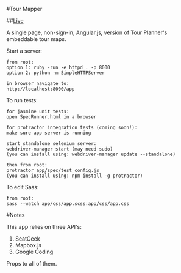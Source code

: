 #Tour Mapper

##[Live](https://rawgithub.com/mickeysanchez/tour_mapper/master/app/index.html)

A single page, non-sign-in, Angular.js, version of Tour Planner's embeddable tour maps. 

Start a server:
	
	from root:
	option 1: ruby -run -e httpd . -p 8000
	option 2: python -m SimpleHTTPServer
	
	in browser navigate to:
	http://localhost:8000/app
	

To run tests:
	
	for jasmine unit tests:
	open SpecRunner.html in a browser
	
	for protractor integration tests (coming soon!):
	make sure app server is running
	
	start standalone selenium server:
	webdriver-manager start (may need sudo)
	(you can install using: webdriver-manager update --standalone)
	
	then from root:
	protractor app/spec/test_config.js
	(you can install using: npm install -g protractor)

To edit Sass:
	
	from root: 
	sass --watch app/css/app.scss:app/css/app.css

#Notes

This app relies on three API's:

1. SeatGeek
2. Mapbox.js
3. Google Coding

Props to all of them.

